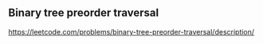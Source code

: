 ## Binary tree preorder traversal
https://leetcode.com/problems/binary-tree-preorder-traversal/description/
